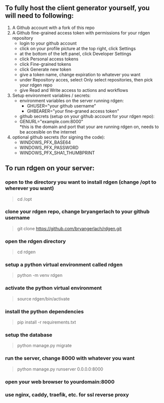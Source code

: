 ## To fully host the client generator yourself, you will need to following:

<ol>
    <li>A Github account with a fork of this repo  </li>
    <li>A Github fine-grained access token with permissions for your rdgen repository  
        <ul>
            <li>login to your github account  </li>
            <li>click on your profile picture at the top right, click Settings  </li>
            <li>at the bottom of the left panel, click Developer Settings  </li>
            <li>click Personal access tokens  </li>
            <li>click Fine-grained tokens  </li>
            <li>click Generate new token  </li>
            <li>give a token name, change expiration to whatever you want  </li>
            <li>under Repository acces, select Only select repositories, then pick your rdgen repo  </li>
            <li>give Read and Write access to actions and workflows  </li>
        </ul>
    </li>
    <li>Setup environment variables / secrets:
        <ul>
            <li>environment variables on the server running rdgen:  
                <ul>
                <li>GHUSER="your github username"  </li>
                <li>GHBEARER="your fine-graned access token"  </li>
                </ul></li>
            <li>github secrets (setup on your github account for your rdgen repo):  
                <oul>
                <li>GENURL="example.com:8000"  </li>
                *this is the domain and port that your are running rdgen on, needs to be accesible on the internet
                </ul></li>
            <li>optional github secrets (for signing the code):  
                <ul>
                <li>WINDOWS_PFX_BASE64  </li> 
                <li>WINDOWS_PFX_PASSWORD  </li> 
                <li>WINDOWS_PFX_SHA1_THUMBPRINT</li>  
                </ul></li> 
        </ul>
    </li>
</ol>

## To run rdgen on your server:  

### open to the directory you want to install rdgen (change /opt to wherever you want)  

> cd /opt

### clone your rdgen repo, change bryangerlach to your github username

> git clone https://github.com/bryangerlach/rdgen.git

### open the rdgen directory

> cd rdgen

### setup a python virtual environment called rdgen

> python -m venv rdgen

### activate the python virtual environment 

> source rdgen/bin/activate

### install the python dependencies

> pip install -r requirements.txt

### setup the database

> python manage.py migrate

### run the server, change 8000 with whatever you want

> python manage.py runserver 0.0.0.0:8000

### open your web browser to yourdomain:8000

### use nginx, caddy, traefik, etc. for ssl reverse proxy
